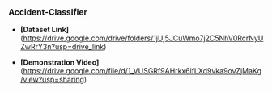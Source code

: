 ### Accident-Classifier

* **[Dataset Link]**(https://drive.google.com/drive/folders/1jUj5JCuWmo7j2C5NhV0RcrNyUZwRrY3n?usp=drive_link)

* **[Demonstration Video]**(https://drive.google.com/file/d/1_VUSGRf9AHrkx6ifLXd9vka9ovZjMaKg/view?usp=sharing)
